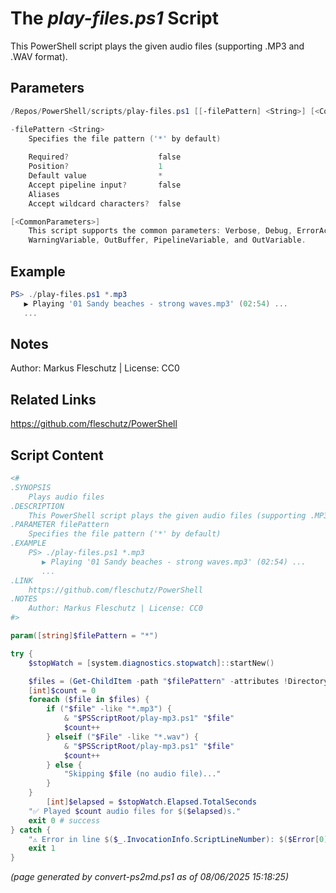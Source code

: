 The *play-files.ps1* Script
===========================

This PowerShell script plays the given audio files (supporting .MP3 and .WAV format).

Parameters
----------
```powershell
/Repos/PowerShell/scripts/play-files.ps1 [[-filePattern] <String>] [<CommonParameters>]

-filePattern <String>
    Specifies the file pattern ('*' by default)
    
    Required?                    false
    Position?                    1
    Default value                *
    Accept pipeline input?       false
    Aliases                      
    Accept wildcard characters?  false

[<CommonParameters>]
    This script supports the common parameters: Verbose, Debug, ErrorAction, ErrorVariable, WarningAction, 
    WarningVariable, OutBuffer, PipelineVariable, and OutVariable.
```

Example
-------
```powershell
PS> ./play-files.ps1 *.mp3
   ▶️ Playing '01 Sandy beaches - strong waves.mp3' (02:54) ...
   ...

```

Notes
-----
Author: Markus Fleschutz | License: CC0

Related Links
-------------
https://github.com/fleschutz/PowerShell

Script Content
--------------
```powershell
<#
.SYNOPSIS
	Plays audio files
.DESCRIPTION
	This PowerShell script plays the given audio files (supporting .MP3 and .WAV format).
.PARAMETER filePattern
	Specifies the file pattern ('*' by default)
.EXAMPLE
	PS> ./play-files.ps1 *.mp3
	   ▶️ Playing '01 Sandy beaches - strong waves.mp3' (02:54) ...
	   ...
.LINK
	https://github.com/fleschutz/PowerShell
.NOTES
	Author: Markus Fleschutz | License: CC0
#>

param([string]$filePattern = "*")

try {
	$stopWatch = [system.diagnostics.stopwatch]::startNew()

	$files = (Get-ChildItem -path "$filePattern" -attributes !Directory)
	[int]$count = 0
	foreach ($file in $files) {
		if ("$file" -like "*.mp3") {
			& "$PSScriptRoot/play-mp3.ps1" "$file"
			$count++
		} elseif ("$File" -like "*.wav") {
			& "$PSScriptRoot/play-mp3.ps1" "$file"
			$count++
		} else {
			"Skipping $file (no audio file)..."
		}
	}
        [int]$elapsed = $stopWatch.Elapsed.TotalSeconds
	"✅ Played $count audio files for $($elapsed)s."
	exit 0 # success
} catch {
	"⚠️ Error in line $($_.InvocationInfo.ScriptLineNumber): $($Error[0])"
	exit 1
}
```

*(page generated by convert-ps2md.ps1 as of 08/06/2025 15:18:25)*
